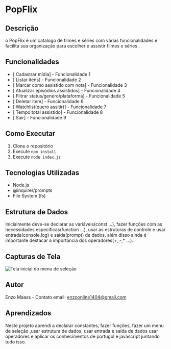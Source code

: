# PopFlix

## Descrição
o PopFlix é um catalogo de filmes e séries com várias funcionalidades e facilita sua organização para escolher e assistir filmes e séries .

## Funcionalidades
- [ Cadastrar mídia] - Funcionalidade 1
- [ Listar itens] - Funcionalidade 2
- [ Marcar como assistido com nota] - Funcionalidade 3
- [ Atualizar episódios assistidos] - Funcionalidade 4
- [ Filtrar status/genero/plataforma] - Funcionalidade 5
- [ Deletar item] - Funcionalidade 6
- [ Watchlist(quero assitir)] - Funcionalidade 7
- [ Tempo total assistido] - Funcionalidade 8
- [ Sair] - Funcionalidade 9

## Como Executar
1. Clone o repositório
2. Execute `npm install`
3. Execute `node index.js`

## Tecnologias Utilizadas
- Node.js
- @inquirer/prompts
- File System (fs)

## Estrutura de Dados
Inicialmente deve-se declarar as variáveis(const ...), fazer funções com as necessidades específicas(function ...), usar as estruturas de controle e usar entrada(console.log) e saída(prompt) de dados, além disso ainda é importante destacar a importancia dos operadores(+, -,* ...).

## Capturas de Tela
![Tela inicial do menu de seleção](assets/Captura-de-tela-do-catálogo-de-filmes-e-séries.png)

## Autor
Enzo Maass - Contato email: enzoonline1404@gmail.com

## Aprendizados
Neste projeto aprendi a declarar constantes, fazer funções, fazer um menu de seleção ,usar estrutura de dados, usar entrada e saída de dados usar operadores e aplicar os conhecimentos de portugol e javascript juntando tudo isso.
